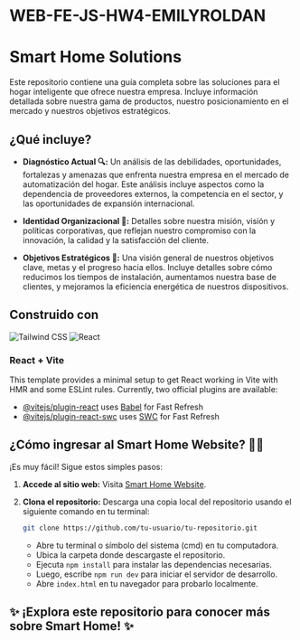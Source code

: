 # WEB-FE-JS-HW4-EMILYROLDAN

# Smart Home Solutions

Este repositorio contiene una guía completa sobre las soluciones para el hogar inteligente que ofrece nuestra empresa. Incluye información detallada sobre nuestra gama de productos, nuestro posicionamiento en el mercado y nuestros objetivos estratégicos.

## ¿Qué incluye?

- **Diagnóstico Actual 🔍:** Un análisis de las debilidades, oportunidades, fortalezas y amenazas que enfrenta nuestra empresa en el mercado de automatización del hogar. Este análisis incluye aspectos como la dependencia de proveedores externos, la competencia en el sector, y las oportunidades de expansión internacional.

- **Identidad Organizacional 🏢:** Detalles sobre nuestra misión, visión y políticas corporativas, que reflejan nuestro compromiso con la innovación, la calidad y la satisfacción del cliente.

- **Objetivos Estratégicos 🎯:** Una visión general de nuestros objetivos clave, metas y el progreso hacia ellos. Incluye detalles sobre cómo reducimos los tiempos de instalación, aumentamos nuestra base de clientes, y mejoramos la eficiencia energética de nuestros dispositivos.


## Construido con
![Tailwind CSS](https://img.shields.io/badge/Tailwind%20CSS-20232A?style=for-the-badge&logo=tailwindcss&logoColor=38B2AC&color=white)
![React](https://img.shields.io/badge/React-20232A?style=for-the-badge&logo=react&logoColor=61DAFB&color=white)

### React + Vite
This template provides a minimal setup to get React working in Vite with HMR and some ESLint rules.
Currently, two official plugins are available:

- [@vitejs/plugin-react](https://github.com/vitejs/vite-plugin-react/blob/main/packages/plugin-react/README.md) uses [Babel](https://babeljs.io/) for Fast Refresh
- [@vitejs/plugin-react-swc](https://github.com/vitejs/vite-plugin-react-swc) uses [SWC](https://swc.rs/) for Fast Refresh
  
## ¿Cómo ingresar al Smart Home Website? 🚪✨

¡Es muy fácil! Sigue estos simples pasos:

1. **Accede al sitio web:** Visita [Smart Home Website](https://emilyroldan.github.io/WEB-FE-REACT-HW4-EMILYROLDAN/).

2. **Clona el repositorio:** Descarga una copia local del repositorio usando el siguiente comando en tu terminal:

    ```bash
    git clone https://github.com/tu-usuario/tu-repositorio.git
    ```

    - Abre tu terminal o símbolo del sistema (cmd) en tu computadora.
    - Ubica la carpeta donde descargaste el repositorio.
    - Ejecuta `npm install` para instalar las dependencias necesarias.
    - Luego, escribe `npm run dev` para iniciar el servidor de desarrollo.
    - Abre `index.html` en tu navegador para probarlo localmente.


## ✨ ¡Explora este repositorio para conocer más sobre Smart Home! ✨


